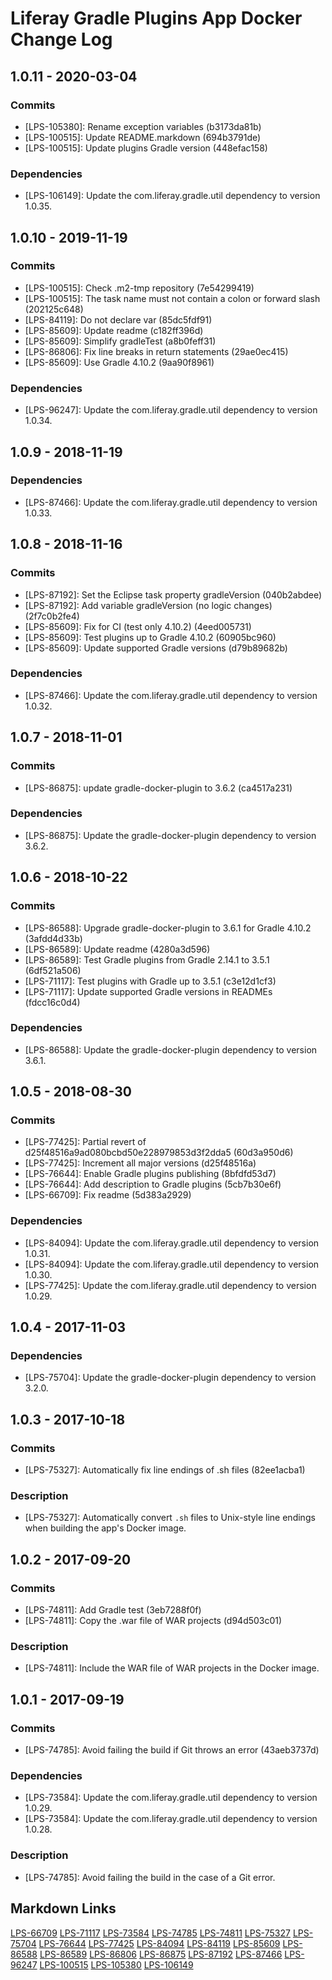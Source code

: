 # Liferay Gradle Plugins App Docker Change Log

## 1.0.11 - 2020-03-04

### Commits
- [LPS-105380]: Rename exception variables (b3173da81b)
- [LPS-100515]: Update README.markdown (694b3791de)
- [LPS-100515]: Update plugins Gradle version (448efac158)

### Dependencies
- [LPS-106149]: Update the com.liferay.gradle.util dependency to version 1.0.35.

## 1.0.10 - 2019-11-19

### Commits
- [LPS-100515]: Check .m2-tmp repository (7e54299419)
- [LPS-100515]: The task name must not contain a colon or forward slash
(202125c648)
- [LPS-84119]: Do not declare var (85dc5fdf91)
- [LPS-85609]: Update readme (c182ff396d)
- [LPS-85609]: Simplify gradleTest (a8b0feff31)
- [LPS-86806]: Fix line breaks in return statements (29ae0ec415)
- [LPS-85609]: Use Gradle 4.10.2 (9aa90f8961)

### Dependencies
- [LPS-96247]: Update the com.liferay.gradle.util dependency to version 1.0.34.

## 1.0.9 - 2018-11-19

### Dependencies
- [LPS-87466]: Update the com.liferay.gradle.util dependency to version 1.0.33.

## 1.0.8 - 2018-11-16

### Commits
- [LPS-87192]: Set the Eclipse task property gradleVersion (040b2abdee)
- [LPS-87192]: Add variable gradleVersion (no logic changes) (2f7c0b2fe4)
- [LPS-85609]: Fix for CI (test only 4.10.2) (4eed005731)
- [LPS-85609]: Test plugins up to Gradle 4.10.2 (60905bc960)
- [LPS-85609]: Update supported Gradle versions (d79b89682b)

### Dependencies
- [LPS-87466]: Update the com.liferay.gradle.util dependency to version 1.0.32.

## 1.0.7 - 2018-11-01

### Commits
- [LPS-86875]: update gradle-docker-plugin to 3.6.2 (ca4517a231)

### Dependencies
- [LPS-86875]: Update the gradle-docker-plugin dependency to version 3.6.2.

## 1.0.6 - 2018-10-22

### Commits
- [LPS-86588]: Upgrade gradle-docker-plugin to 3.6.1 for Gradle 4.10.2
(3afdd4d33b)
- [LPS-86589]: Update readme (4280a3d596)
- [LPS-86589]: Test Gradle plugins from Gradle 2.14.1 to 3.5.1 (6df521a506)
- [LPS-71117]: Test plugins with Gradle up to 3.5.1 (c3e12d1cf3)
- [LPS-71117]: Update supported Gradle versions in READMEs (fdcc16c0d4)

### Dependencies
- [LPS-86588]: Update the gradle-docker-plugin dependency to version 3.6.1.

## 1.0.5 - 2018-08-30

### Commits
- [LPS-77425]: Partial revert of d25f48516a9ad080bcbd50e228979853d3f2dda5
(60d3a950d6)
- [LPS-77425]: Increment all major versions (d25f48516a)
- [LPS-76644]: Enable Gradle plugins publishing (8bfdfd53d7)
- [LPS-76644]: Add description to Gradle plugins (5cb7b30e6f)
- [LPS-66709]: Fix readme (5d383a2929)

### Dependencies
- [LPS-84094]: Update the com.liferay.gradle.util dependency to version 1.0.31.
- [LPS-84094]: Update the com.liferay.gradle.util dependency to version 1.0.30.
- [LPS-77425]: Update the com.liferay.gradle.util dependency to version 1.0.29.

## 1.0.4 - 2017-11-03

### Dependencies
- [LPS-75704]: Update the gradle-docker-plugin dependency to version 3.2.0.

## 1.0.3 - 2017-10-18

### Commits
- [LPS-75327]: Automatically fix line endings of .sh files (82ee1acba1)

### Description
- [LPS-75327]: Automatically convert `.sh` files to Unix-style line endings when
building the app's Docker image.

## 1.0.2 - 2017-09-20

### Commits
- [LPS-74811]: Add Gradle test (3eb7288f0f)
- [LPS-74811]: Copy the .war file of WAR projects (d94d503c01)

### Description
- [LPS-74811]: Include the WAR file of WAR projects in the Docker image.

## 1.0.1 - 2017-09-19

### Commits
- [LPS-74785]: Avoid failing the build if Git throws an error (43aeb3737d)

### Dependencies
- [LPS-73584]: Update the com.liferay.gradle.util dependency to version 1.0.29.
- [LPS-73584]: Update the com.liferay.gradle.util dependency to version 1.0.28.

### Description
- [LPS-74785]: Avoid failing the build in the case of a Git error.

## Markdown Links
[LPS-66709](https://issues.liferay.com/browse/LPS-66709)
[LPS-71117](https://issues.liferay.com/browse/LPS-71117)
[LPS-73584](https://issues.liferay.com/browse/LPS-73584)
[LPS-74785](https://issues.liferay.com/browse/LPS-74785)
[LPS-74811](https://issues.liferay.com/browse/LPS-74811)
[LPS-75327](https://issues.liferay.com/browse/LPS-75327)
[LPS-75704](https://issues.liferay.com/browse/LPS-75704)
[LPS-76644](https://issues.liferay.com/browse/LPS-76644)
[LPS-77425](https://issues.liferay.com/browse/LPS-77425)
[LPS-84094](https://issues.liferay.com/browse/LPS-84094)
[LPS-84119](https://issues.liferay.com/browse/LPS-84119)
[LPS-85609](https://issues.liferay.com/browse/LPS-85609)
[LPS-86588](https://issues.liferay.com/browse/LPS-86588)
[LPS-86589](https://issues.liferay.com/browse/LPS-86589)
[LPS-86806](https://issues.liferay.com/browse/LPS-86806)
[LPS-86875](https://issues.liferay.com/browse/LPS-86875)
[LPS-87192](https://issues.liferay.com/browse/LPS-87192)
[LPS-87466](https://issues.liferay.com/browse/LPS-87466)
[LPS-96247](https://issues.liferay.com/browse/LPS-96247)
[LPS-100515](https://issues.liferay.com/browse/LPS-100515)
[LPS-105380](https://issues.liferay.com/browse/LPS-105380)
[LPS-106149](https://issues.liferay.com/browse/LPS-106149)